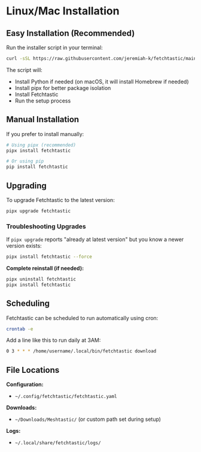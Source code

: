 # Linux/Mac Installation

## Easy Installation (Recommended)

Run the installer script in your terminal:

```bash
curl -sSL https://raw.githubusercontent.com/jeremiah-k/fetchtastic/main/src/fetchtastic/tools/setup_fetchtastic.sh | bash
```

The script will:

- Install Python if needed (on macOS, it will install Homebrew if needed)
- Install pipx for better package isolation
- Install Fetchtastic
- Run the setup process

## Manual Installation

If you prefer to install manually:

```bash
# Using pipx (recommended)
pipx install fetchtastic

# Or using pip
pip install fetchtastic
```

## Upgrading

To upgrade Fetchtastic to the latest version:

```bash
pipx upgrade fetchtastic
```

### Troubleshooting Upgrades

If `pipx upgrade` reports "already at latest version" but you know a newer version exists:

```bash
pipx install fetchtastic --force
```

**Complete reinstall (if needed):**

```bash
pipx uninstall fetchtastic
pipx install fetchtastic
```

## Scheduling

Fetchtastic can be scheduled to run automatically using cron:

```bash
crontab -e
```

Add a line like this to run daily at 3AM:

```bash
0 3 * * * /home/username/.local/bin/fetchtastic download
```

## File Locations

**Configuration:**

- `~/.config/fetchtastic/fetchtastic.yaml`

**Downloads:**

- `~/Downloads/Meshtastic/` (or custom path set during setup)

**Logs:**

- `~/.local/share/fetchtastic/logs/`
